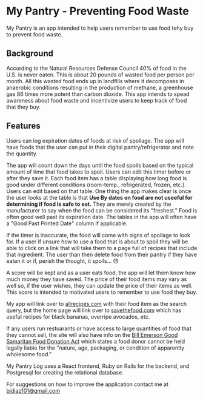 # My Pantry - Preventing Food Waste

My Pantry is an app intended to help users remember to use food tehy buy to prevent food waste.

## Background
According to the Natural Resources Defense Council 40% of food in the U.S. is never eaten. This is about 20 pounds of wasted food per person per month. All this wasted food ends up in landfills where it decomposes in anaerobic conditions resulting in the production of methane, a greenhouse gas 86 times more potent than carbon dioxide.
This app intends to spead awareness about food waste and incentivize users to keep track of food that they buy.

<!-- Bill emerson good samaritan food donation act -->

## Features
Users can log expiration dates of foods at risk of spoilage. The app will have foods that the user can put in their digital pantry/refrigerator and note the quantity. 

The app will count down the days until the food spoils based on the typical amount of time that food takes to spoil. 
Users can edit this timer before or after they save it. Each food item has a table displaying how long food is good under different conditions (room-temp., refrigerated, frozen, etc.). Users can edit based on that table. 
One thing the app makes clear is once the user looks at the table is that **Use By dates on food are not useeful for determining if food is safe to eat.** They are merely created by the manufacturer to say when the food can be considered its "freshest." Food is often good well past its expiration date. The tables in the app will often have a "Good Past Printed Date" column if applicable.

If the timer is inaccurate, the food will come with signs of spoilage to look for. If a user if 
unsure how to use a food that is about to spoil they will be able to click on a link 
that will take them to a page full of recipes that include that ingredient. The user than then delete food 
from their pantry if they have eaten it or if, perish the thought, it spoils... 😓

A score will be kept and as a user eats food, the app will let them know how much money they have saved. 
The price of their food items may vary as well so, if the user wishes, they can update 
the price of their items as well. This score is intended to motivated users to remember to use food they buy.

My app will link over to [allrecipes.com](https://www.allrecipes.com/) with their food item as the search query, but the home page will link over to [savethefood.com](https://savethefood.com/) which has useful recipes for black bananas, overripe avocados, etc. 

If any users run restuarants or have access to large quantities of food that they cannot sell, the site will also have info on the [Bill Emerson Good Samaritan Food Donation Act](https://www.fns.usda.gov/tefap/information-bill-emerson-good-samaritan-food-act) which states a food donor cannot be held legally liable for the "nature, age, packaging, or condition of apparently wholesome food."

My Pantry Log uses a React frontend, Ruby on Rails for the backend, and Postgresql 
for creating the relational database.

For suggestions on how to improve the application contact me at bidiaz101@gmail.com
